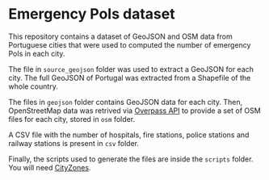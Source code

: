 # Emergency PoIs dataset

This repository contains a dataset of GeoJSON and OSM data from Portuguese cities that were used to computed the number of emergency PoIs in each city.

The file in `source_geojson` folder was used to extract a GeoJSON for each city. The full GeoJSON of Portugal was extracted from a Shapefile of the whole country.

The files in `geojson` folder contains GeoJSON data for each city. Then, OpenStreetMap data was retrived via [Overpass API](https://dev.overpass-api.de/overpass-doc/en/index.html) to provide a set of OSM files for each city, stored in `osm` folder.

A CSV file with the number of hospitals, fire stations, police stations and railway stations is present in `csv` folder.

Finally, the scripts used to generate the files are inside the `scripts` folder. You will need [CityZones](https://cityzones.just.pro.br).
